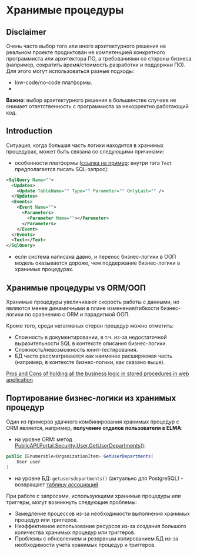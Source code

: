 # Хранимые процедуры 

## Disclaimer

Очень часто выбор того или иного архитектурного решения на реальном проекте продиктован не компетенцией конкретного программиста или архитектора ПО, а требованиями со стороны бизнеса (например, сократить время/стоимость разработки и поддержки ПО). 
Для этого могут использоваться разные подходы:
- low-code/no-code платформы.
- 

**Важно**: выбор архитектурного решения в большинстве случаев не снимает ответственность с программиста за некорректно работающий код.

## Introduction

Ситуация, когда большая часть логики находится в хранимых процедурах, может быть связана со следующими причинами:
- особенности платформы ([ссылка на пример](https://wfsys.gitbook.io/workflow-engine-syntax/workflow_engine/sql_queries/sql_query): внутри тэга `Text` предполагается писать SQL-запрос):
```XML
<SqlQuery Name="">
  <Updates>
    <Update TableName="" Type="" Parameter="" OnlyLast="" />
  </Updates>
  <Events>
    <Event Name="">
      <Parameters>
        <Parameter Name=""></Parameter>
      </Parameters>
    </Event>
  </Events>
  <Text></Text>
</SqlQuery>
```
- если система написана давно, и перенос бизнес-логики в ООП модель оказывается дороже, чем поддержание бизнес-логики в хранимых процедурах.

## Хранимые процедуры vs ORM/ООП

Хранимые процедуры увеличивают скорость работы с данными, но являются менее динамичными в плане изменения/гибкости бизнес-логики по сравнению с ORM и парадигмой ООП.

Кроме того, среди негативных сторон процедур можно отметить: 
- Сложность в документировании, в т.ч. из-за недостаточной выразительности SQL в контексте описания бизнес-логики.
- Сложность/невозможность юнит-тестирования.
- БД часто рассматривается как наименее расширяемая часть (например, в контексте бизнес-логики, как сказано выше).

[Pros and Cons of holding all the business logic in stored procedures in web application](https://softwareengineering.stackexchange.com/questions/158534/pros-and-cons-of-holding-all-the-business-logic-in-stored-procedures-in-web-appl)

## Портирование бизнес-логики из хранимых процедур 

Один из примеров удачного комбинирования хранимых процедур с ORM является, например, **получение отделов пользователя в ELMA**: 
- на уровне ORM: метод [PublicAPI.Portal.Security.User.GetUserDepartments()](https://kb.elma-bpm.com/help_api/version/3.9.0/en_US/html/M_EleWise_ELMA_API_PublicAPI_PortalApiRoot_SecurityPortalApi_UserSecurityApi_GetUserDepartments.htm):
```C#
public IEnumerable<OrganizationItem> GetUserDepartments(
	User user
)
```
- на уровне БД: `getusersdepartments()` (актуально для PostgreSQL) - возвращает [таблицу ассоциаций]().

При работе с запросами, использующими хранимые процедуры или триггеры, могут возникнуть следующие проблемы:
- Замедление процессов из-за необходимости выполнения хранимых процедур или триггеров.
- Неэффективное использование ресурсов из-за создания большого количества хранимых процедур или триггеров.
- Проблемы с обновлением и резервным копированием БД из-за необходимости учета хранимых процедур и триггеров.

